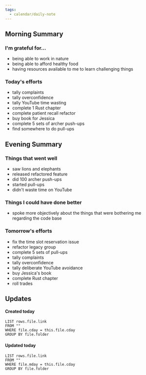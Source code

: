 ```yaml
---
tags:
  - calendar/daily-note
---
```


## Morning Summary

### I'm grateful for...

- being able to work in nature
- being able to afford healthy food
- having resources available to me to learn challenging things

### Today's efforts

- tally complaints
- tally overconfidence
- tally YouTube time wasting
- complete 1 Rust chapter
- complete patient recall refactor
- buy book for Jessica
- complete 5 sets of archer push-ups
- find somewhere to do pull-ups

## Evening Summary

### Things that went well

- saw lions and elephants
- released refactored feature
- did 100 archer push-ups
- started pull-ups
- didn't waste time on YouTube

### Things I could have done better

- spoke more objectively about the things that were bothering me regarding the code base 

### Tomorrow's efforts

- fix the time slot reservation issue
- refactor legacy group
- complete 5 sets of pull-ups
- tally complaints
- tally overconfidence
- tally deliberate YouTube avoidance
- buy Jessica's book
- complete Rust chapter
- roll trades

## Updates

#### Created today

```dataview
LIST rows.file.link
FROM ""
WHERE file.cday = this.file.cday
GROUP BY file.folder
```

#### Updated today

```dataview
LIST rows.file.link
FROM ""
WHERE file.mday = this.file.cday
GROUP BY file.folder
```
